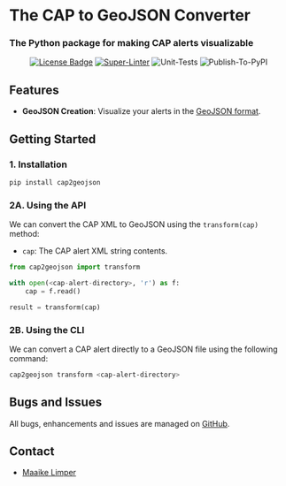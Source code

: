 # The CAP to GeoJSON Converter

### The Python package for making CAP alerts visualizable

<div align="center">

  <a href="https://github.com/wmo-im/cap2geojson/blob/main/LICENSE" alt="License" ><img src="https://img.shields.io/badge/License-Apache_2.0-blue" alt="License Badge"></img></a>
  [![Super-Linter](https://github.com/wmo-im/cap2geojson/actions/workflows/test-code-quality.yml/badge.svg)](https://github.com/marketplace/actions/super-linter)
  ![Unit-Tests](https://github.com/wmo-im/cap2geojson/actions/workflows/unit-tests.yml/badge.svg)
  ![Publish-To-PyPI](https://github.com/wmo-im/cap2geojson/actions/workflows/publish-to-pypi.yml/badge.svg)

</div>

## Features

- **GeoJSON Creation**: Visualize your alerts in the [GeoJSON format](https://datatracker.ietf.org/doc/html/rfc7946).

## Getting Started

### 1. Installation

```bash
pip install cap2geojson
```

### 2A. Using the API

We can convert the CAP XML to GeoJSON using the `transform(cap)` method:

- `cap`: The CAP alert XML string contents.

```python
from cap2geojson import transform

with open(<cap-alert-directory>, 'r') as f:
    cap = f.read()

result = transform(cap)
```

### 2B. Using the CLI

We can convert a CAP alert directly to a GeoJSON file using the following command:

```bash
cap2geojson transform <cap-alert-directory>
```

## Bugs and Issues

All bugs, enhancements and issues are managed on [GitHub](https://github.com/wmo-im/cap2geojson/issues).

## Contact

* [Maaike Limper](https://github.com/maaikelimper)
